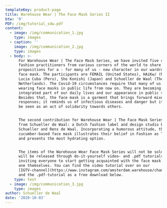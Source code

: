 ```yaml
---
templateKey: product-page
title: Warehouse Wear | The Face Mask Series II
btw: '9'
PDF: /img/tutorial_sdw.pdf
content:
  - image: /img/communication_1.jpg
    type: images
  - caption: ''
    image: /img/communication_2.jpg
    type: images
  - body: >-
      For Warehouse Wear | The Face Mask Series, we have invited five critical
      fashion practitioners from various corners of the world to share their
      propositions for a - for many of us - new character in our wardrobes: the
      face mask. The participants are FEMAIL (United States), HAiKw/ (Norway),
      Lucia Cuba (Peru), Sho Konishi (Japan) and Schueller de Waal (The
      Netherlands). The Covid-19 circumstances require that many of us start
      wearing face masks in public life from now on. They are becoming an
      integrated part of our daily lives and our appearance in public space.
      Besides that, the face mask is a garment that brings forward mixed
      responses; it reminds us of infectious diseases and danger but it can also
      be seen as an act of solidarity towards others.


      The second contribution for Warehouse Wear | The Face Mask Series comes
      from Schueller de Waal: a Dutch fashion label and design studio by Philipp
      Schueller and Rens de Waal. Incorporating a humorous attitude, the
      cucumber-based face mask illustrates their belief in Fashion as Therapy
      and presents the most hydrating option.


      The items of the Warehouse Wear Face Mask Series will not be sold, but
      will be released through do-it-yourself video- and .pdf tutorials -
      inviting everyone to start getting acquainted with the face mask and make
      one themselves. You can find the video tutorial over on our
      [IGTV-channel](https://www.instagram.com/amsterdam.warehouse/channel/),
      and the .pdf-tutorial as a free download below.
    type: text
  - image: /img/communication_3.jpg
    type: images
author: Schueller de Waal
date: '2020-10-03'
---
```


